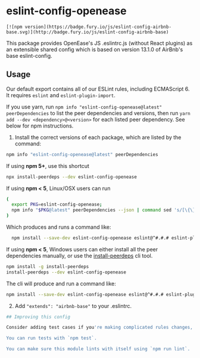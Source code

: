 # eslint-config-openease

```[![npm version](https://badge.fury.io/js/eslint-config-airbnb-base.svg)](http://badge.fury.io/js/eslint-config-airbnb-base)```

This package provides OpenEase's JS .eslintrc.js (without React plugins) as an extensible shared config which is based on version 13.1.0 of AirBnb's base eslint-config.

## Usage

Our default export contains all of our ESLint rules, including ECMAScript 6. It requires `eslint` and `eslint-plugin-import`.

If you use yarn, run `npm info "eslint-config-openease@latest" peerDependencies` to list the peer dependencies and versions, then run `yarn add --dev <dependency>@<version>` for each listed peer dependency. See below for npm instructions.

1. Install the correct versions of each package, which are listed by the command:

  ```sh
  npm info "eslint-config-openease@latest" peerDependencies
  ```

  If using **npm 5+**, use this shortcut

  ```sh
  npx install-peerdeps --dev eslint-config-openease
  ```

  If using **npm < 5**, Linux/OSX users can run

  ```sh
  (
    export PKG=eslint-config-openease;
    npm info "$PKG@latest" peerDependencies --json | command sed 's/[\{\},]//g ; s/: /@/g' | xargs npm install --save-dev "$PKG@latest"
  )
  ```

  Which produces and runs a command like:

  ```sh
    npm install --save-dev eslint-config-openease eslint@^#.#.# eslint-plugin-import@^#.#.#
  ```

  If using **npm < 5**, Windows users can either install all the peer dependencies manually, or use the [install-peerdeps](https://github.com/nathanhleung/install-peerdeps) cli tool.

  ```sh
  npm install -g install-peerdeps
  install-peerdeps --dev eslint-config-openease
  ```

  The cli will produce and run a command like:

  ```sh
  npm install --save-dev eslint-config-openease eslint@^#.#.# eslint-plugin-import@^#.#.#
  ```

2. Add `"extends": "airbnb-base"` to your .eslintrc.


```sh 
## Improving this config

Consider adding test cases if you're making complicated rules changes, like anything involving regexes. Perhaps in a distant future, we could use literate programming to structure our README as test cases for our .eslintrc?

You can run tests with `npm test`.

You can make sure this module lints with itself using `npm run lint`.
```
